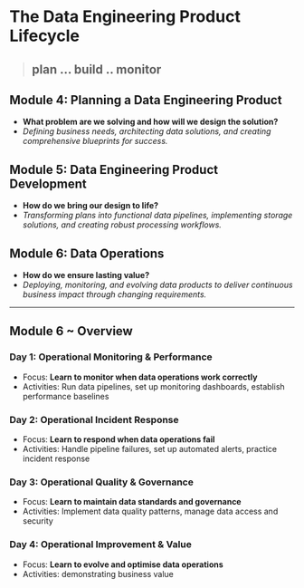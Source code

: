 # The Data Engineering Product Lifecycle

> ## plan ... build .. monitor

## Module 4: Planning a Data Engineering Product

- **What problem are we solving and how will we design the solution?**
- *Defining business needs, architecting data solutions, and creating comprehensive blueprints for success.*

## Module 5: Data Engineering Product Development

- **How do we bring our design to life?**
- *Transforming plans into functional data pipelines, implementing storage solutions, and creating robust processing workflows.*

## Module 6: Data Operations

- **How do we ensure lasting value?**
- *Deploying, monitoring, and evolving data products to deliver continuous business impact through changing requirements.*

---

## Module 6 ~ Overview

### Day 1: Operational Monitoring & Performance

- Focus: **Learn to monitor when data operations work correctly**
- Activities: Run data pipelines, set up monitoring dashboards, establish performance baselines

### Day 2: Operational Incident Response

- Focus: **Learn to respond when data operations fail**
- Activities: Handle pipeline failures, set up automated alerts, practice incident response

### Day 3: Operational Quality & Governance

- Focus: **Learn to maintain data standards and governance**
- Activities: Implement data quality patterns, manage data access and security

### Day 4: Operational Improvement & Value

- Focus: **Learn to evolve and optimise data operations**
- Activities: demonstrating business value
